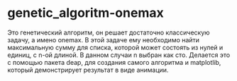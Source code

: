 # genetic_algoritm-onemax
Это генетический алгоритм, он решает достаточно классическую задачу, а имено onemax.
В этой задаче ему необходимо найти максимальную сумму для списка, которой может состоять из нулей и единиц, с n-ой длиной. В данном случаи n выбран как сто.
Делается это с помощью пакета deap, для создания самого алгоритма и matplotlib, который демонстрирует результат в виде анимации.
